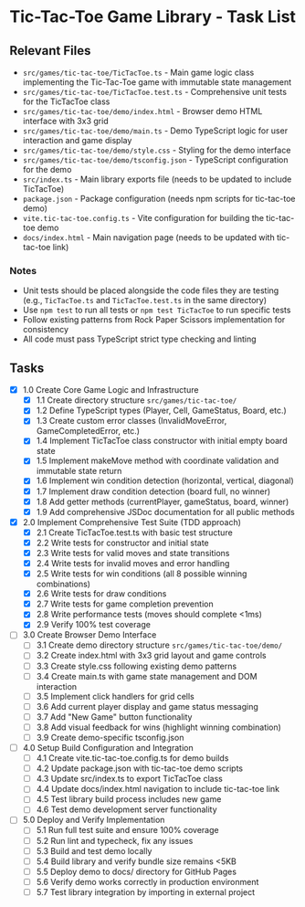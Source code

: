 # Tic-Tac-Toe Game Library - Task List

## Relevant Files

- `src/games/tic-tac-toe/TicTacToe.ts` - Main game logic class implementing the Tic-Tac-Toe game with immutable state management
- `src/games/tic-tac-toe/TicTacToe.test.ts` - Comprehensive unit tests for the TicTacToe class
- `src/games/tic-tac-toe/demo/index.html` - Browser demo HTML interface with 3x3 grid
- `src/games/tic-tac-toe/demo/main.ts` - Demo TypeScript logic for user interaction and game display
- `src/games/tic-tac-toe/demo/style.css` - Styling for the demo interface
- `src/games/tic-tac-toe/demo/tsconfig.json` - TypeScript configuration for the demo
- `src/index.ts` - Main library exports file (needs to be updated to include TicTacToe)
- `package.json` - Package configuration (needs npm scripts for tic-tac-toe demo)
- `vite.tic-tac-toe.config.ts` - Vite configuration for building the tic-tac-toe demo
- `docs/index.html` - Main navigation page (needs to be updated with tic-tac-toe link)

### Notes

- Unit tests should be placed alongside the code files they are testing (e.g., `TicTacToe.ts` and `TicTacToe.test.ts` in the same directory)
- Use `npm test` to run all tests or `npm test TicTacToe` to run specific tests
- Follow existing patterns from Rock Paper Scissors implementation for consistency
- All code must pass TypeScript strict type checking and linting

## Tasks

- [x] 1.0 Create Core Game Logic and Infrastructure
  - [x] 1.1 Create directory structure `src/games/tic-tac-toe/`
  - [x] 1.2 Define TypeScript types (Player, Cell, GameStatus, Board, etc.)
  - [x] 1.3 Create custom error classes (InvalidMoveError, GameCompletedError, etc.)
  - [x] 1.4 Implement TicTacToe class constructor with initial empty board state
  - [x] 1.5 Implement makeMove method with coordinate validation and immutable state return
  - [x] 1.6 Implement win condition detection (horizontal, vertical, diagonal)
  - [x] 1.7 Implement draw condition detection (board full, no winner)
  - [x] 1.8 Add getter methods (currentPlayer, gameStatus, board, winner)
  - [x] 1.9 Add comprehensive JSDoc documentation for all public methods

- [x] 2.0 Implement Comprehensive Test Suite (TDD approach)
  - [x] 2.1 Create TicTacToe.test.ts with basic test structure
  - [x] 2.2 Write tests for constructor and initial state
  - [x] 2.3 Write tests for valid moves and state transitions
  - [x] 2.4 Write tests for invalid moves and error handling
  - [x] 2.5 Write tests for win conditions (all 8 possible winning combinations)
  - [x] 2.6 Write tests for draw conditions
  - [x] 2.7 Write tests for game completion prevention
  - [x] 2.8 Write performance tests (moves should complete <1ms)
  - [x] 2.9 Verify 100% test coverage

- [ ] 3.0 Create Browser Demo Interface
  - [ ] 3.1 Create demo directory structure `src/games/tic-tac-toe/demo/`
  - [ ] 3.2 Create index.html with 3x3 grid layout and game controls
  - [ ] 3.3 Create style.css following existing demo patterns
  - [ ] 3.4 Create main.ts with game state management and DOM interaction
  - [ ] 3.5 Implement click handlers for grid cells
  - [ ] 3.6 Add current player display and game status messaging
  - [ ] 3.7 Add "New Game" button functionality
  - [ ] 3.8 Add visual feedback for wins (highlight winning combination)
  - [ ] 3.9 Create demo-specific tsconfig.json

- [ ] 4.0 Setup Build Configuration and Integration
  - [ ] 4.1 Create vite.tic-tac-toe.config.ts for demo builds
  - [ ] 4.2 Update package.json with tic-tac-toe demo scripts
  - [ ] 4.3 Update src/index.ts to export TicTacToe class
  - [ ] 4.4 Update docs/index.html navigation to include tic-tac-toe link
  - [ ] 4.5 Test library build process includes new game
  - [ ] 4.6 Test demo development server functionality

- [ ] 5.0 Deploy and Verify Implementation
  - [ ] 5.1 Run full test suite and ensure 100% coverage
  - [ ] 5.2 Run lint and typecheck, fix any issues
  - [ ] 5.3 Build and test demo locally
  - [ ] 5.4 Build library and verify bundle size remains <5KB
  - [ ] 5.5 Deploy demo to docs/ directory for GitHub Pages
  - [ ] 5.6 Verify demo works correctly in production environment
  - [ ] 5.7 Test library integration by importing in external project